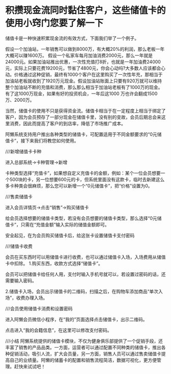 # 积攒现金流同时黏住客户，这些储值卡的使用小窍门您要了解一下

储值卡是一种快速积累现金流的有效方式，下面我们举了一个例子。

假设一个加油站，一年销售可以做到8000万，有大概20%的利润，那么老板一年大概可以赚1600万。
假设一个私家车每月加油消费2000元，那么一年就是24000元。如果加油站推出优惠，一次性充值打8折，也就是一年加油费24000元，实际上只要花费19200元，节省了4800元，你会心动吗?大多数人应该都会心动。价格通过这种促销，最终有1000个客户在这里购买了一次性年充，那相当于加油站老板就收到了1920万元现金。假设加油站账面上只要有920万就可以维持整个加油站不断的充值和消费，那么那么相当于加油站老板有了1000万的现金。有了这1000万现金，如果有好的投资机会，一年后这1000 万也许会翻成1500万、2000万。


当然，储值卡的使用不只是获得资金流。储值卡相当于在一定程度上相当于绑定了客户，因为会员预存了一部分现金在储值卡里，没有别的变故，会员后期总会来这里消费，因此而提高了客户的到店率，降低了市场推广成本。

阿懒系统支持用户推出各种类型的储值卡，可配置适用于不同金额要求的“0元储值卡”，接下来我们将教您如何使用。

///新增储值卡卡种

进入总部系统→卡种管理→新增

卡种类型选择“充值卡”，如果想自定义充值卡的金额，例如：某个一位会员想要一个500块的卡，另一位想要600元的卡，但系统里面没有这款卡，临时去新建这么多卡种类会很麻烦，那么您可以新增一个“0元储值卡”，把“价格”设置为0。

///售卖储值卡

进入会员详情页→点击“销售”→购买储值卡

给会员选择想要的储值卡类型，若没有会员想要的储值卡类型，那么选择“0元储值卡”，只需在“充值金额”输入实际的储值金额即可。

安全起见，在为会员购买储值卡后，给这张卡设置储值卡支付密码

///储值卡收费

会员在买东西时可以用储值卡进行收费，也可以通过储值卡入场，入场费用从储值卡中扣除。
1.购买东西，收款方式选择“储值卡”。

会员可以把储值卡给任何人用，支付时输入手机号就可以，若设置过密码的话，还需要输入密码。

2.储值卡入场，会员出示储值卡的二维码，扫描之后，在购物车添加商品“单次入场”，收费办理入场。


///会员使用储值卡消费和设置密码

进入阿懒会员微信小程序，在“我的”页面选择点击储值卡，出示二维码。

点击进入“我的会籍信息”，在这里可以修改支付密码。

///小结
阿懒系统提供的储值卡模块，不仅为健身俱乐部提供了一个促销手段，还丰富了销售的产品品类。一方面，运营者可以通过配置不同种类的储值卡，推出各种促销活动，吸引人流，扩大会员量，另一方面，销售人员可以通过售卖储值卡提高自己的业绩量。阿懒的储蓄卡的配置和销售流程简洁，数据可视化，更方便管理。赶快来试试吧！